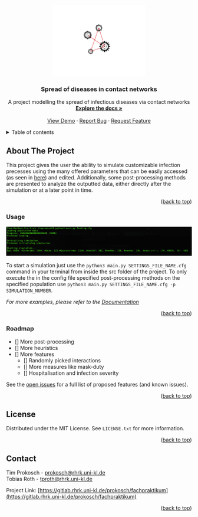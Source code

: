 <div id="top"></div>
<!-- PROJECT LOGO -->
<br />
<div align="center">
  <a href="https://gitlab.rhrk.uni-kl.de/prokosch/fachpraktikum">
    <img src="images/logoV2.png" alt="Logo" width=50%>
  </a>

<h3 align="center">Spread of diseases in contact networks</h3>

  <p align="center">
    A project modelling the spread of infectious diseases via contact networks
    <br />
    <a href="https://gitlab.rhrk.uni-kl.de/prokosch/fachpraktikum/-/tree/master/docs"><strong>Explore the docs »</strong></a>
    <br />
    <br />
    <a href="#usage">View Demo</a>
    ·
    <a href="https://gitlab.rhrk.uni-kl.de/prokosch/fachpraktikum/issues">Report Bug</a>
    ·
    <a href="https://gitlab.rhrk.uni-kl.de/prokosch/fachpraktikum/issues">Request Feature</a>
  </p>
</div>



<!-- TABLE OF CONTENTS -->
<details>
  <summary>Table of contents</summary>
  <ol>
    <li>
      <a href="#about-the-project">About this project</a>
      <ul>
        <li><a href="#usage">Usage</a></li>
        <li><a href="#roadmap">Roadmap</a></li>
      </ul>
    </li>
    <li><a href="#license">License</a></li>
    <li><a href="#contact">Contact</a></li>
  </ol>
</details>



<!-- ABOUT THE PROJECT -->
## About The Project

This project gives the user the ability to simulate customizable 
infection precesses using the many offered parameters that
can be easily accessed (as seen in <a href="./src/Settings/Template.cfg">here</a>)
and edited. Additionally, some post-processing methods are presented to
analyze the outputted data, either directly after the simulation or at a later point
in time.

<div align="right">(<a href="#top">back to top</a>)</div>



### Usage

![Product Name Screen Shot](images/terminal.png)

To start a simulation just use the ```python3 main.py SETTINGS_FILE_NAME.cfg``` command in your terminal from inside
the src folder of the project. To only execute the in the config file specified post-processing methods on the specified 
population use ```python3 main.py SETTINGS_FILE_NAME.cfg -p SIMULATION_NUMBER```.

_For more examples, please refer to the [Documentation](https://gitlab.rhrk.uni-kl.de/prokosch/fachpraktikum/-/tree/master/docs)_

<div align="right">(<a href="#top">back to top</a>)</div>



<!-- ROADMAP -->
### Roadmap

- [] More post-processing
- [] More heuristics
- [] More features
    - [] Randomly picked interactions 
    - [] More measures like mask-duty
    - [] Hospitalisation and infection severity

See the [open issues](https://gitlab.rhrk.uni-kl.de/prokosch/fachpraktikum/issues) for a full list of proposed features (and known issues).

<div align="right">(<a href="#top">back to top</a>)</div>



<!-- LICENSE -->
## License

Distributed under the MIT License. See `LICENSE.txt` for more information.

<div align="right">(<a href="#top">back to top</a>)</div>



<!-- CONTACT -->
## Contact

Tim Prokosch - prokosch@rhrk.uni-kl.de </br>
Tobias Roth - tproth@rhrk.uni-kl.de

Project Link: [https://gitlab.rhrk.uni-kl.de/prokosch/fachpraktikum](https://gitlab.rhrk.uni-kl.de/prokosch/fachpraktikum)

<div align="right">(<a href="#top">back to top</a>)</div>
